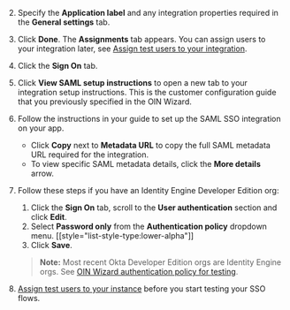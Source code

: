 2. Specify the **Application label** and any integration properties required in the **General settings** tab.
3. Click **Done**. The **Assignments** tab appears.
   You can assign users to your integration later, see [Assign test users to your integration](#assign-test-users-to-your-integration-instance).
4. Click the **Sign On** tab.
5. Click **View SAML setup instructions** to open a new tab to your integration setup instructions. This is the customer configuration guide that you previously specified in the OIN Wizard.
6. Follow the instructions in your guide to set up the SAML SSO integration on your app.
    * Click **Copy** next to **Metadata URL** to copy the full SAML metadata URL required for the integration.
    * To view specific SAML metadata details, click the **More details** arrow.
7. Follow these steps if you have an Identity Engine Developer Edition org:
   1. Click the **Sign On** tab, scroll to the **User authentication** section and click **Edit**.
   1. Select **Password only** from the **Authentication policy** dropdown menu.
   [[style="list-style-type:lower-alpha"]]
   1. Click **Save**.
   > **Note:** Most recent Okta Developer Edition orgs are Identity Engine orgs. See [OIN Wizard authentication policy for testing](/docs/guides/submit-app-prereq/main/#oin-wizard-authentication-policy-for-testing).

8. [Assign test users to your instance](#assign-test-users-to-your-integration-instance) before you start testing your SSO flows.